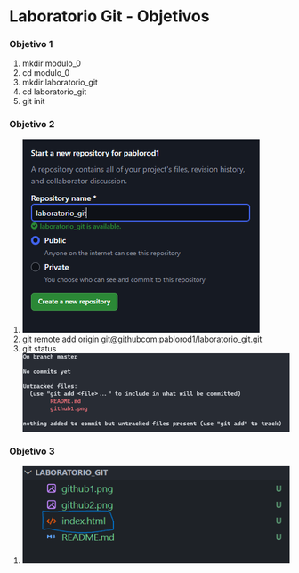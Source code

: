 # Laboratorio Git - Objetivos

### Objetivo 1

1. mkdir modulo_0
2. cd modulo_0
3. mkdir laboratorio_git
4. cd laboratorio_git
5. git init

### Objetivo 2

1. ![Crear Repositorio GitHub](./github1.png)
2. git remote add origin git@githubcom:pablorod1/laboratorio_git.git
3. git status
   ![Comprobar conexión](./github2.png)

### Objetivo 3

1. ![Nuevo archivo en la carpeta](./github3.png)
